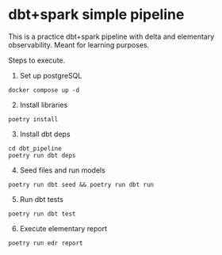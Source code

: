 # dbt+spark simple pipeline

This is a practice dbt+spark pipeline with delta and elementary observability. 
Meant for learning purposes.

Steps to execute.

1. Set up postgreSQL
```
docker compose up -d
```

2. Install libraries
```
poetry install
```

3. Install dbt deps
```
cd dbt_pipeline
poetry run dbt deps
```

4. Seed files and run models
```
poetry run dbt seed && poetry run dbt run
```

5. Run dbt tests
```
poetry run dbt test
```

6. Execute elementary report
```
poetry run edr report
```
